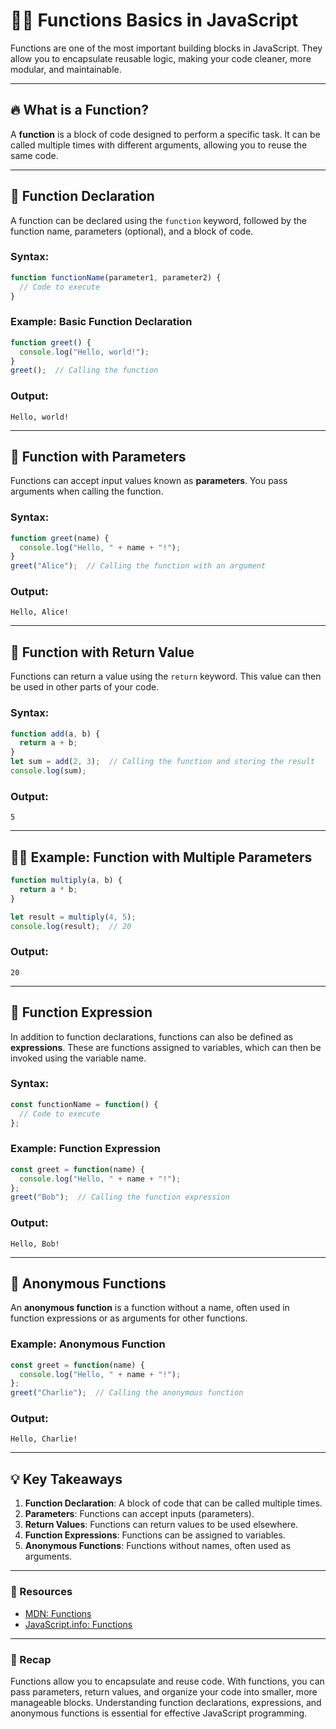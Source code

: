 # 🧑‍💻 Functions Basics in JavaScript

Functions are one of the most important building blocks in JavaScript. They allow you to encapsulate reusable logic, making your code cleaner, more modular, and maintainable.

---

## 🔥 What is a Function?

A **function** is a block of code designed to perform a specific task. It can be called multiple times with different arguments, allowing you to reuse the same code.

---

## 🚀 Function Declaration

A function can be declared using the `function` keyword, followed by the function name, parameters (optional), and a block of code.

### Syntax:
```javascript
function functionName(parameter1, parameter2) {
  // Code to execute
}
```

### Example: Basic Function Declaration

```javascript
function greet() {
  console.log("Hello, world!");
}
greet();  // Calling the function
```

### Output:
```
Hello, world!
```

---

## 🧩 Function with Parameters

Functions can accept input values known as **parameters**. You pass arguments when calling the function.

### Syntax:
```javascript
function greet(name) {
  console.log("Hello, " + name + "!");
}
greet("Alice");  // Calling the function with an argument
```

### Output:
```
Hello, Alice!
```

---

## 🚀 Function with Return Value

Functions can return a value using the `return` keyword. This value can then be used in other parts of your code.

### Syntax:
```javascript
function add(a, b) {
  return a + b;
}
let sum = add(2, 3);  // Calling the function and storing the result
console.log(sum);
```

### Output:
```
5
```

---

## 🧑‍💻 Example: Function with Multiple Parameters

```javascript
function multiply(a, b) {
  return a * b;
}

let result = multiply(4, 5);
console.log(result);  // 20
```

### Output:
```
20
```

---

## 🚀 Function Expression

In addition to function declarations, functions can also be defined as **expressions**. These are functions assigned to variables, which can then be invoked using the variable name.

### Syntax:
```javascript
const functionName = function() {
  // Code to execute
};
```

### Example: Function Expression

```javascript
const greet = function(name) {
  console.log("Hello, " + name + "!");
};
greet("Bob");  // Calling the function expression
```

### Output:
```
Hello, Bob!
```

---

## 🧩 Anonymous Functions

An **anonymous function** is a function without a name, often used in function expressions or as arguments for other functions.

### Example: Anonymous Function

```javascript
const greet = function(name) {
  console.log("Hello, " + name + "!");
};
greet("Charlie");  // Calling the anonymous function
```

### Output:
```
Hello, Charlie!
```

---

## 💡 Key Takeaways
1. **Function Declaration**: A block of code that can be called multiple times.
2. **Parameters**: Functions can accept inputs (parameters).
3. **Return Values**: Functions can return values to be used elsewhere.
4. **Function Expressions**: Functions can be assigned to variables.
5. **Anonymous Functions**: Functions without names, often used as arguments.

---

### 🔗 Resources
- [MDN: Functions](https://developer.mozilla.org/en-US/docs/Web/JavaScript/Reference/Statements/function)
- [JavaScript.info: Functions](https://javascript.info/function-basics)

---

### 🎉 Recap
Functions allow you to encapsulate and reuse code. With functions, you can pass parameters, return values, and organize your code into smaller, more manageable blocks. Understanding function declarations, expressions, and anonymous functions is essential for effective JavaScript programming.

